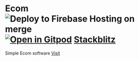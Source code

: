 # Ecom ![Deploy to Firebase Hosting on merge](https://github.com/satheshsat/ecom/workflows/Deploy%20to%20Firebase%20Hosting%20on%20merge/badge.svg) [![Open in Gitpod](https://gitpod.io/button/open-in-gitpod.svg)](https://gitpod.io/#https://github.com/satheshsat/ecom) [Stackblitz](https://stackblitz.com/edit/github-jkj7gh)

Simple Ecom software [Visit](https://ecom.sathesh.in/ "Billing")
